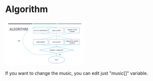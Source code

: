 # Algorithm
<img src ="https://github.com/jkim264/jian/blob/master/itmt-430/assignment-01/images/simon game_algorithm.png" width = 50%></img>
<p>If you want to change the music, you can edit just "music[]" variable.</p>
